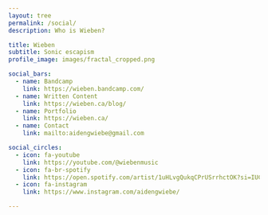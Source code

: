 ```yaml
---
layout: tree
permalink: /social/
description: Who is Wieben?

title: Wieben
subtitle: Sonic escapism
profile_image: images/fractal_cropped.png

social_bars:
  - name: Bandcamp
    link: https://wieben.bandcamp.com/
  - name: Written Content
    link: https://wieben.ca/blog/
  - name: Portfolio
    link: https://wieben.ca/
  - name: Contact
    link: mailto:aidengwiebe@gmail.com

social_circles:
  - icon: fa-youtube
    link: https://youtube.com/@wiebenmusic
  - icon: fa-br-spotify
    link: https://open.spotify.com/artist/1uHLvgQukqCPrUSrrhctOK?si=IUCDvvvFTDeSY5kYh8ZZig
  - icon: fa-instagram
    link: https://www.instagram.com/aidengwiebe/

---
```

